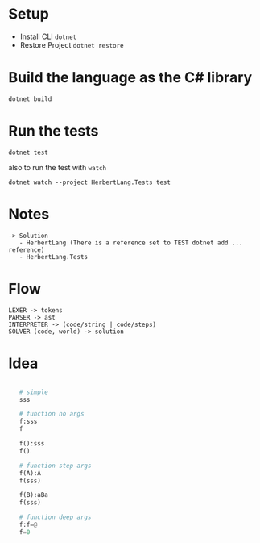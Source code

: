 # Setup

* Install CLI `dotnet` 
* Restore Project `dotnet restore`


# Build the language as the C# library

`dotnet build`


# Run the tests

`dotnet test`

also to run the test with `watch`

`dotnet watch --project HerbertLang.Tests test`


# Notes 

```
-> Solution  
   - HerbertLang (There is a reference set to TEST dotnet add ... reference)
   - HerbertLang.Tests 
```

# Flow 

```
LEXER -> tokens
PARSER -> ast
INTERPRETER -> (code/string | code/steps)
SOLVER (code, world) -> solution
```

# Idea 

```python

   # simple 
   sss

   # function no args
   f:sss
   f

   f():sss
   f()

   # function step args
   f(A):A
   f(sss)

   f(B):aBa
   f(sss)

   # function deep args
   f:f=@
   f=0

```